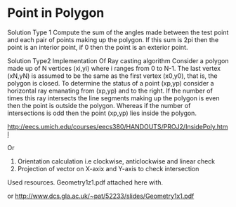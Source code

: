 # Point in Polygon
Solution Type 1
Compute the sum of the angles made between the test point and each pair of points
making up the polygon. If this sum is 2pi then the point is an interior point,
if 0 then the point is an exterior point. 
 
Solution Type2 
Implementation Of Ray casting algorithm
Consider a polygon made up of N vertices (xi,yi) where i ranges from 0 to N-1. The last vertex (xN,yN) is assumed to be the same as the first vertex (x0,y0), that is, the polygon is closed. To determine the status of a point (xp,yp) consider a horizontal ray emanating from (xp,yp) and to the right. If the number of times this ray intersects the line segments making up the polygon is even then the point is outside the polygon. Whereas if the number of intersections is odd then the point (xp,yp) lies inside the polygon.

http://eecs.umich.edu/courses/eecs380/HANDOUTS/PROJ2/InsidePoly.html

Or

1. Orientation calculation i.e clockwise, anticlockwise and linear check
2. Projection of vector on X-axix and Y-axis to check intersection

Used resources.
Geometry1z1.pdf attached here with.

or 
http://www.dcs.gla.ac.uk/~pat/52233/slides/Geometry1x1.pdf



